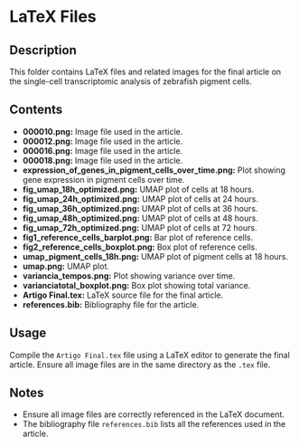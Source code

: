 # LaTeX Files

## Description
This folder contains LaTeX files and related images for the final article on the single-cell transcriptomic analysis of zebrafish pigment cells.

## Contents
- **000010.png:** Image file used in the article.
- **000012.png:** Image file used in the article.
- **000016.png:** Image file used in the article.
- **000018.png:** Image file used in the article.
- **expression_of_genes_in_pigment_cells_over_time.png:** Plot showing gene expression in pigment cells over time.
- **fig_umap_18h_optimized.png:** UMAP plot of cells at 18 hours.
- **fig_umap_24h_optimized.png:** UMAP plot of cells at 24 hours.
- **fig_umap_36h_optimized.png:** UMAP plot of cells at 36 hours.
- **fig_umap_48h_optimized.png:** UMAP plot of cells at 48 hours.
- **fig_umap_72h_optimized.png:** UMAP plot of cells at 72 hours.
- **fig1_reference_cells_barplot.png:** Bar plot of reference cells.
- **fig2_reference_cells_boxplot.png:** Box plot of reference cells.
- **umap_pigment_cells_18h.png:** UMAP plot of pigment cells at 18 hours.
- **umap.png:** UMAP plot.
- **variancia_tempos.png:** Plot showing variance over time.
- **varianciatotal_boxplot.png:** Box plot showing total variance.
- **Artigo Final.tex:** LaTeX source file for the final article.
- **references.bib:** Bibliography file for the article.

## Usage
Compile the `Artigo Final.tex` file using a LaTeX editor to generate the final article. Ensure all image files are in the same directory as the `.tex` file.

## Notes
- Ensure all image files are correctly referenced in the LaTeX document.
- The bibliography file `references.bib` lists all the references used in the article.
